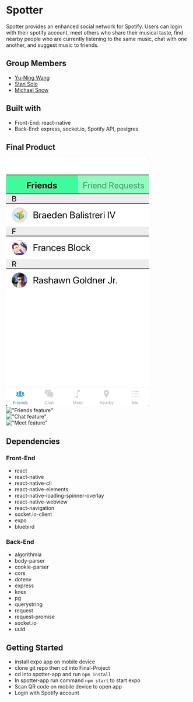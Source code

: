 # Spotter
Spotter provides an enhanced social network for Spotify. Users can login with
their spotify account, meet others who share their musical taste, find nearby 
people who are currently listening to the same music, chat with one another, and suggest music to friends.

## Group Members
- [Yu-Ning Wang](https://github.com/wang790222)
- [Stan Solo](https://github.com/Stan-Solo)
- [Michael Snow](https://github.com/michaelsnow3)

## Built with
- Front-End: react-native
- Back-End: express, socket.io, Spotify API, postgres

## Final Product
!["Nearby feature"](https://github.com/michaelsnow3/Final-Project/blob/master/docs/Mar-18-2019%2013-24-02.gif?raw=true)
<br/>
!["Friends feature"](https://github.com/michaelsnow3/Final-Project/blob/master/docs/Mar-18-2019%2013-24-17.gif?raw=true)
<br/>
!["Chat feature"](https://github.com/michaelsnow3/Final-Project/blob/master/docs/Mar-18-2019%2013-23-31.gif?raw=true)
<br/>
!["Meet feature"](https://github.com/michaelsnow3/Final-Project/blob/master/docs/Mar-18-2019%2012-59-10.gif?raw=true)

## Dependencies
### Front-End
- react
- react-native
- react-native-cli
- react-native-elements
- react-native-loading-spinner-overlay
- react-native-webview
- react-navigation
- socket.io-client
- expo
- bluebird
### Back-End
- algorithmia
- body-parser
- cookie-parser
- cors
- dotenv
- express
- knex
- pg
- querystring
- request
- request-promise
- socket.io
- uuid

## Getting Started
- install expo app on mobile device
- clone git repo then cd into Final-Project
- cd into spotter-app and run `npm install`
- In spotter-app run command `npm start` to start expo
- Scan QR code on mobile device to open app
- Login with Spotify account
